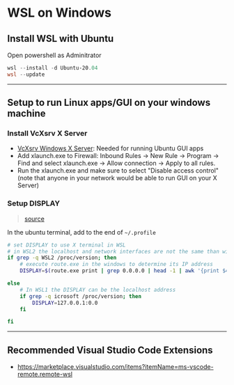# WSL on Windows

## Install WSL with Ubuntu

Open powershell as Adminitrator

```powershell
wsl --install -d Ubuntu-20.04
wsl --update
```

----

## Setup to run Linux apps/GUI on your windows machine

### Install VcXsrv X Server

- [VcXsrv Windows X Server](https://sourceforge.net/projects/vcxsrv/): Needed for running Ubuntu GUI apps
- Add xlaunch.exe to Firewall: Inbound Rules -> New Rule -> Program ->  Find and select xlaunch.exe -> Allow connection -> Apply to all rules.
- Run the xlaunch.exe and make sure to select "Disable access control" (note that anyone in your network would be able to run GUI on your X Server)
### Setup DISPLAY

> [source](https://stackoverflow.com/questions/61860208/wsl-2-run-graphical-linux-desktop-applications-from-windows-10-bash-shell-erro)

In the ubuntu terminal, add to the end of `~/.profile`

```bash
# set DISPLAY to use X terminal in WSL
# in WSL2 the localhost and network interfaces are not the same than windows
if grep -q WSL2 /proc/version; then
    # execute route.exe in the windows to determine its IP address
    DISPLAY=$(route.exe print | grep 0.0.0.0 | head -1 | awk '{print $4}'):0.0

else
    # In WSL1 the DISPLAY can be the localhost address
    if grep -q icrosoft /proc/version; then
        DISPLAY=127.0.0.1:0.0
    fi

fi
```

----

## Recommended Visual Studio Code Extensions

- https://marketplace.visualstudio.com/items?itemName=ms-vscode-remote.remote-wsl

